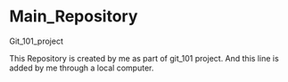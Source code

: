 # Main_Repository
Git_101_project

This Repository is created by me as part of git_101 project.
And this line is added by me through a local computer.
